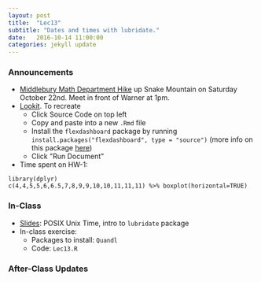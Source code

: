 ```yaml
---
layout: post
title:  "Lec13"
subtitle: "Dates and times with lubridate."
date:   2016-10-14 11:00:00
categories: jekyll update
---
```




### Announcements

* [Middlebury Math Department Hike](https://www.facebook.com/MiddleburyMathematics/posts/1813967485555027) up Snake Mountain on Saturday October 22nd. Meet in front of Warner at 1pm.
* <a target="_blank" class="page-link" href="https://jjallaire.shinyapps.io/shiny-ggplot2-brushing/">Lookit</a>. To recreate
    + Click Source Code on top left
    + Copy and paste into a new `.Rmd` file
    + Install the `flexdashboard` package by running `install.packages("flexdashboard", type = "source")` (more info on this package <a target="_blank" class="page-link" href="http://rmarkdown.rstudio.com/flexdashboard/">here</a>)
    + Click "Run Document"
* Time spent on HW-1:

~~~~~
library(dplyr)
c(4,4,5,5,6,6.5,7,8,9,9,10,10,11,11,11) %>% boxplot(horizontal=TRUE)
~~~~~




### In-Class

* <a href = "http://htmlpreview.github.io/?https://raw.githubusercontent.com/2016-09-Middlebury-Data-Science/Topics/master/Lec13%20Dates%20%26%20Times%20with%20lubridate/Lec13.html"
target = "_blank">Slides</a>: POSIX Unix Time, intro to `lubridate` package
* In-class exercise:
    + Packages to install: `Quandl`
    + Code: `Lec13.R`



### After-Class Updates


